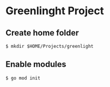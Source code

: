 # Greenlinght Project

## Create home folder
```
$ mkdir $HOME/Projects/greenlight
```

## Enable modules
```
$ go mod init
```
